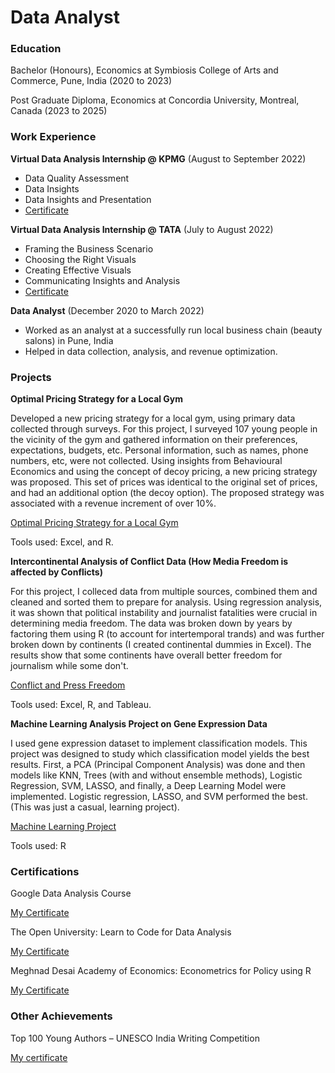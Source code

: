 # Data Analyst 

### Education

Bachelor (Honours), Economics at Symbiosis College of Arts and Commerce, Pune, India (2020 to 2023)

Post Graduate Diploma, Economics at Concordia University, Montreal, Canada (2023 to 2025)

### Work Experience
**Virtual Data Analysis Internship @ KPMG** (August to September 2022)
- Data	Quality	Assessment	
- Data	Insights
- Data	Insights	and	Presentation
- [Certificate](./KPMG)

**Virtual Data Analysis Internship @ TATA** (July to August 2022)
- Framing	the	Business	Scenario
- Choosing	the	Right	Visuals
- Creating	Effective	Visuals
- Communicating	Insights	and	Analysis
- [Certificate](./TATA)

**Data Analyst** (December 2020 to March 2022)
- Worked as an analyst at a successfully run local business chain (beauty salons) in Pune, India
- Helped in data collection, analysis, and revenue optimization.

### Projects
**Optimal Pricing Strategy for a Local Gym**

Developed a new pricing strategy for a local gym, using primary data collected through surveys. For this project, I surveyed 107 young people in the vicinity of the gym and gathered information on their preferences, expectations, budgets, etc. Personal information, such as names, phone numbers, etc, were not collected. Using insights from Behavioural Economics and using the concept of decoy pricing, a new pricing strategy was proposed. This set of prices was identical to the original set of prices, and had an additional option (the decoy option). The proposed strategy was associated with a revenue increment of over 10%.

[Optimal Pricing Strategy for a Local Gym](./Gym-Pricing-Strategy)

Tools used: Excel, and R.

**Intercontinental Analysis of Conflict Data (How Media Freedom is affected by Conflicts)**

For this project, I colleced data from multiple sources, combined them and cleaned and sorted them to prepare for analysis. Using regression analysis, it was shown that political instability and journalist fatalities were crucial in determining media freedom. The data was broken down by years by factoring them using R (to account for intertemporal trands) and was further broken down by continents (I created continental dummies in Excel). The results show that some continents have overall better freedom for journalism while some don't.

[Conflict and Press Freedom](./Conflict-and-Press-Freedom)


Tools used: Excel, R, and Tableau.

**Machine Learning Analysis Project on Gene Expression Data**

I used gene expression dataset to implement classification models. This project was designed to study which classification model yields the best results. First, a PCA (Principal Component Analysis) was done and then models like KNN, Trees (with and without ensemble methods), Logistic Regression, SVM, LASSO, and finally, a Deep Learning Model were implemented. Logistic regression, LASSO, and SVM performed the best. (This was just a casual, learning project). 

[Machine Learning Project](./Machine-Learning)

Tools used: R

### Certifications
Google Data Analysis Course

[My Certificate](./Google)

The Open University: Learn to Code for Data Analysis

[My Certificate](./OpenUni)

Meghnad Desai Academy of Economics: Econometrics for Policy using R

[My Certificate](./Econometrics)


### Other Achievements

Top 100 Young Authors – UNESCO India Writing Competition

[My certificate](./unescocert.jpg)

